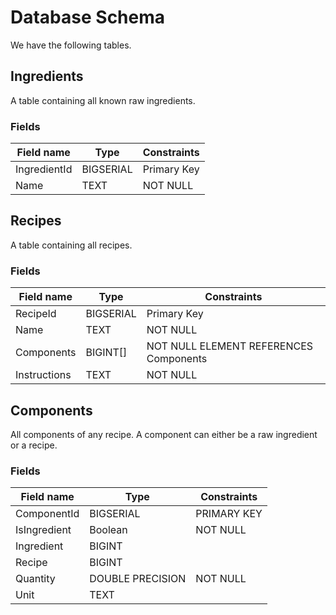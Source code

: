 # Database Schema

We have the following tables.

## Ingredients

A table containing all known raw ingredients.

### Fields

| Field name   | Type      | Constraints |
| ------------ | --------- | ----------- |
| IngredientId | BIGSERIAL | Primary Key |
| Name         | TEXT      | NOT NULL    |

## Recipes

A table containing all recipes.

### Fields

| Field name   | Type      | Constraints                            |
| ------------ | --------- | -------------------------------------- |
| RecipeId     | BIGSERIAL | Primary Key                            |
| Name         | TEXT      | NOT NULL                               |
| Components   | BIGINT[]  | NOT NULL ELEMENT REFERENCES Components |
| Instructions | TEXT      | NOT NULL                               |

## Components

All components of any recipe. A component can either be a raw
ingredient or a recipe.

### Fields

| Field name   | Type             | Constraints |
| ------------ | ---------------- | ----------- |
| ComponentId  | BIGSERIAL        | PRIMARY KEY |
| IsIngredient | Boolean          | NOT NULL    |
| Ingredient   | BIGINT           |             |
| Recipe       | BIGINT           |             |
| Quantity     | DOUBLE PRECISION | NOT NULL    |
| Unit         | TEXT             |             |
